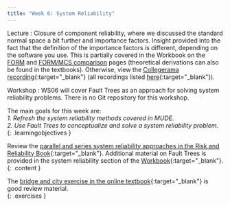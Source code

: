 ```yaml
---
title: "Week 6: System Reliability"
---
```


Lecture
: Closure of component reliability, where we discussed the standard normal space a bit further and importance factors. Insight provided into the fact that the definition of the importance factors is different, depending on the software you use. This is partially covered in the Workbook on the [FORM](https://teachbooks.github.io/HOS-workbook/2024/component/form.html#) and [FORM/MCS comparison](https://teachbooks.github.io/HOS-workbook/2024/component/mcs_form.html#) pages (theoretical derivations can also be found in the textbooks). Otherwise, view the [Collegerama recording](https://collegeramavideoportal.tudelft.nl/catalogue/ciem4220/presentation/cb0595f421fb431db34c7782cb54aba31d?academicYear=2023-2024-ciem4220){:target="_blank"} (all recordings listed [here](https://collegeramavideoportal.tudelft.nl/catalogue/ciem4220/){:target="_blank"}).

Workshop
: WS06 will cover Fault Trees as an approach for solving system reliability problems. There is no Git repository for this workshop.

<!-- Holidays
: None -->

The main goals for this week are:<br>
<i>1. Refresh the system reliability methods covered in MUDE.</i><br>
<i>2. Use Fault Trees to conceptualize and solve a system reliability problem.</i><br>
{: .learningobjectives }

Review the [parallel and series system reliability approaches in the Risk and Reliability Book](https://teachbooks.tudelft.nl/risk-reliability/reliability-system/overview.html){:target="_blank"}. Additional material on Fault Trees is provided in the system reliability section of the [Workbook](https://teachbooks.github.io/HOS-workbook/intro.html){:target="_blank"}.
{: .content }

The [bridge and city exercise in the online textbook](https://teachbooks.tudelft.nl/risk-reliability/reliability-system/exercise-simple-city.html){:target="_blank"} is good review material.<br>
{: .exercises }